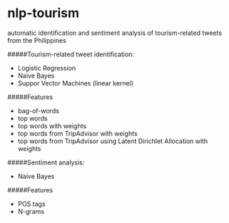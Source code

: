 nlp-tourism
===========
automatic identification and sentiment analysis of tourism-related tweets from the Philippines

#####Tourism-related tweet identification:

- Logistic Regression
- Naive Bayes
- Suppor Vector Machines (linear kernel)

#####Features
- bag-of-words
- top words
- top words with weights
- top words from TripAdvisor with weights
- top words from TripAdvisor using Latent Dirichlet Allocation with weights

#####Sentiment analysis:

- Naive Bayes

#####Features

- POS tags
- N-grams
